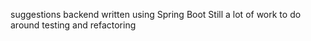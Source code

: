 suggestions backend written using Spring Boot
Still a lot of work to do around testing and refactoring